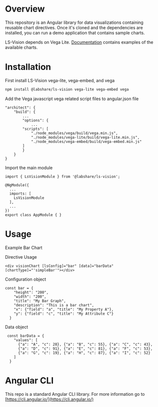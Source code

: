 # Overview

This repository is an Angular library for data visualizations containing reusable chart directives. Once it's cloned and the dependencies are installed, you can run a demo application that contains sample charts.

LS-Vision depends on Vega Lite. [Documentation](https://github.com/LabShare/ls-vision/docs/LsVision-UserGuide.docx) contains examples of the available charts.

# Installation

First install LS-Vision vega-lite, vega-embed, and vega

```bash
npm install @labshare/ls-vision vega-lite vega-embed vega
```

Add the Vega javascript vega related script files to angular.json file
```
"architect": {
    "build": {
        ...
        "options": {
            ...
        "scripts": [
            "./node_modules/vega/build/vega.min.js",
            "./node_modules/vega-lite/build/vega-lite.min.js",
            "./node_modules/vega-embed/build/vega-embed.min.js"
        ]
        }
    }
}
```

Import the main module
```
import { LsVisionModule } from '@labshare/ls-vision';

@NgModule({
  ...
  imports: [
    LsVisionModule
  ],
  ...
})
export class AppModule { }
```

# Usage
Example Bar Chart

Directive Usage
```
<div visionChart [lsConfig]="bar" [data]="barData" [chartType]="'simpleBar'"></div>
```

Configuration object 
```
const bar = {
    "height": "200",
    "width": "200",
    "title": "My Bar Graph",
    "description": "This is a bar chart",
    "x": {"field": "a", "title": "My Property A"},
    "y": {"field": "c", "title": "My Attribute C"}
  }
```
Data object
```
 const barData = {
    "values": [
      {"a": "A", "c": 28}, {"a": "B", "c": 55}, {"a": "C", "c": 43},
      {"a": "D", "c": 91}, {"a": "E", "c": 81}, {"a": "F", "c": 53},
      {"a": "G", "c": 19}, {"a": "H", "c": 87}, {"a": "I", "c": 52}
    ]
  }
```

# Angular CLI

This repo is a standard Angular CLI library. For more information go to [https://cli.angular.io/](https://cli.angular.io/)

